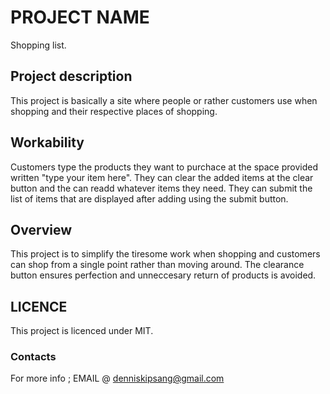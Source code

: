 # PROJECT NAME
Shopping list.

## Project description
This project is basically a site where people or rather customers use when shopping and their respective places of shopping.

## Workability
Customers type the products they want to purchace at the space provided written "type your item here".
They can clear the added items at the clear button and the can readd whatever items they need.
They can submit the list of items that are displayed after adding using the submit button.

## Overview
This project is to simplify the tiresome work when shopping and customers can shop from a single point rather than moving around.
The clearance button ensures perfection and unneccesary return of products is avoided.

## LICENCE
This project is licenced under MIT.

### Contacts
For more info ;
 EMAIL @ denniskipsang@gmail.com